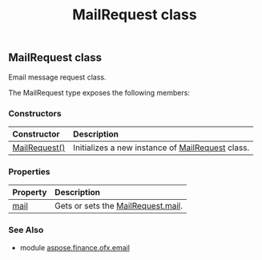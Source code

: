 ﻿---
title: MailRequest class
second_title: Aspose.Finance for Python via .NET API References
description: 
type: docs
weight: 50
url: /python-net/aspose.finance.ofx.email/mailrequest/
is_root: false
---

## MailRequest class

Email message request class.



The MailRequest type exposes the following members:

### Constructors
| Constructor | Description |
| :- | :- |
| [MailRequest()](/finance/python-net/aspose.finance.ofx.email/mailrequest/__init__/#) | Initializes a new instance of [MailRequest](/finance/python-net/aspose.finance.ofx.email/mailrequest) class. |


### Properties
| Property | Description |
| :- | :- |
| [mail](/finance/python-net/aspose.finance.ofx.email/mailrequest/mail) | Gets or sets the [MailRequest.mail](/finance/python-net/aspose.finance.ofx.email/mailrequest#mail). |


### See Also

* module [aspose.finance.ofx.email](../)
